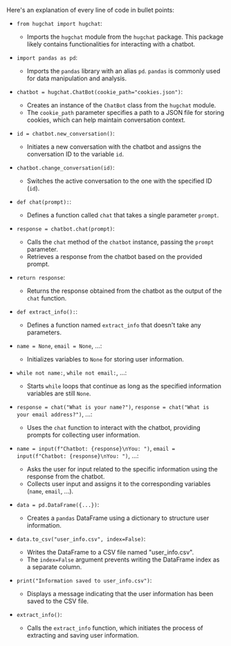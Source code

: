 Here's an explanation of every line of code in bullet points:

- `from hugchat import hugchat`:
  - Imports the `hugchat` module from the `hugchat` package. This package likely contains functionalities for interacting with a chatbot.

- `import pandas as pd`:
  - Imports the `pandas` library with an alias `pd`. `pandas` is commonly used for data manipulation and analysis.

- `chatbot = hugchat.ChatBot(cookie_path="cookies.json")`:
  - Creates an instance of the `ChatBot` class from the `hugchat` module.
  - The `cookie_path` parameter specifies a path to a JSON file for storing cookies, which can help maintain conversation context.

- `id = chatbot.new_conversation()`:
  - Initiates a new conversation with the chatbot and assigns the conversation ID to the variable `id`.

- `chatbot.change_conversation(id)`:
  - Switches the active conversation to the one with the specified ID (`id`).

- `def chat(prompt):`:
  - Defines a function called `chat` that takes a single parameter `prompt`.

- `response = chatbot.chat(prompt)`:
  - Calls the `chat` method of the `chatbot` instance, passing the `prompt` parameter.
  - Retrieves a response from the chatbot based on the provided prompt.

- `return response`:
  - Returns the response obtained from the chatbot as the output of the `chat` function.

- `def extract_info():`:
  - Defines a function named `extract_info` that doesn't take any parameters.

- `name = None`, `email = None`, ...:
  - Initializes variables to `None` for storing user information.

- `while not name:`, `while not email:`, ...:
  - Starts `while` loops that continue as long as the specified information variables are still `None`.

- `response = chat("What is your name?")`, `response = chat("What is your email address?")`, ...:
  - Uses the `chat` function to interact with the chatbot, providing prompts for collecting user information.

- `name = input(f"Chatbot: {response}\nYou: ")`, `email = input(f"Chatbot: {response}\nYou: ")`, ...:
  - Asks the user for input related to the specific information using the response from the chatbot.
  - Collects user input and assigns it to the corresponding variables (`name`, `email`, ...).

- `data = pd.DataFrame({...})`:
  - Creates a `pandas` DataFrame using a dictionary to structure user information.

- `data.to_csv("user_info.csv", index=False)`:
  - Writes the DataFrame to a CSV file named "user_info.csv".
  - The `index=False` argument prevents writing the DataFrame index as a separate column.

- `print("Information saved to user_info.csv")`:
  - Displays a message indicating that the user information has been saved to the CSV file.

- `extract_info()`:
  - Calls the `extract_info` function, which initiates the process of extracting and saving user information.
